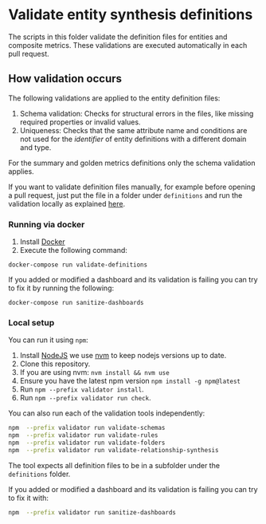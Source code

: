 # Validate entity synthesis definitions

The scripts in this folder validate the definition files for entities and composite metrics. These validations are executed automatically in each pull request.

## How validation occurs

The following validations are applied to the entity definition files:

1. Schema validation: Checks for structural errors in the files, like missing required properties or invalid values.
2. Uniqueness: Checks that the same attribute name and conditions are not used for the *identifier* of entity definitions with a different domain and type. 

For the summary and golden metrics definitions only the schema validation applies. 

If you want to validate definition files manually, for example before opening a pull request, just put the file in a folder under `definitions` and run the validation locally as explained [here](#running-via-docker).


### Running via docker

1. Install [Docker](https://www.docker.com/products/docker-desktop)
2. Execute the following command:

```
docker-compose run validate-definitions
```

If you added or modified a dashboard and its validation is failing you can try to fix it by running the following:

```
docker-compose run sanitize-dashboards
```

### Local setup

You can run it using `npm`:

1. Install [NodeJS](https://nodejs.org/en/) we use [nvm](https://github.com/nvm-sh/nvm) to keep nodejs versions up to date.
2. Clone this repository.
4. If you are using nvm: `nvm install && nvm use`
5. Ensure you have the latest npm version `npm install -g npm@latest`
6. Run `npm --prefix validator install`.
7. Run `npm --prefix validator run check`.

You can also run each of the validation tools independently:

```sh
npm  --prefix validator run validate-schemas
npm  --prefix validator run validate-rules
npm  --prefix validator run validate-folders
npm  --prefix validator run validate-relationship-synthesis 
```

The tool expects all definition files to be in a subfolder under the `definitions` folder.

If you added or modified a dashboard and its validation is failing you can try to fix it with:

```sh
npm  --prefix validator run sanitize-dashboards
```

